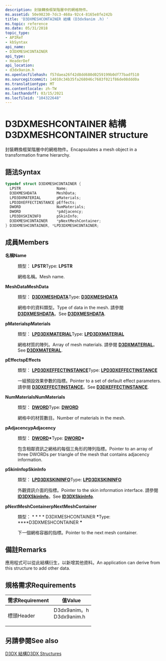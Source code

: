 ```yaml
---
description: 封裝轉換框架階層中的網格物件。
ms.assetid: 50e98230-7dc3-468a-92c4-8165e8fe242b
title: 'D3DXMESHCONTAINER 結構 (D3dx9anim .h) '
ms.topic: reference
ms.date: 05/31/2018
topic_type:
- APIRef
- kbSyntax
api_name:
- D3DXMESHCONTAINER
api_type:
- HeaderDef
api_location:
- d3dx9anim.h
ms.openlocfilehash: f57daea26f42d8dd680d0259199b0df77badf510
ms.sourcegitcommit: 14010c34b35fa268046c7683f021f86de08ddd0a
ms.translationtype: MT
ms.contentlocale: zh-TW
ms.lasthandoff: 03/15/2021
ms.locfileid: "104322648"
---
```

# <a name="d3dxmeshcontainer-structure"></a><span data-ttu-id="adafd-103">D3DXMESHCONTAINER 結構</span><span class="sxs-lookup"><span data-stu-id="adafd-103">D3DXMESHCONTAINER structure</span></span>

<span data-ttu-id="adafd-104">封裝轉換框架階層中的網格物件。</span><span class="sxs-lookup"><span data-stu-id="adafd-104">Encapsulates a mesh object in a transformation frame hierarchy.</span></span>

## <a name="syntax"></a><span data-ttu-id="adafd-105">語法</span><span class="sxs-lookup"><span data-stu-id="adafd-105">Syntax</span></span>


```C++
typedef struct D3DXMESHCONTAINER {
  LPSTR                Name;
  D3DXMESHDATA         MeshData;
  LPD3DXMATERIAL       pMaterials;
  LPD3DXEFFECTINSTANCE pEffects;
  DWORD                NumMaterials;
  DWORD                *pAdjacency;
  LPD3DXSKININFO       pSkinInfo;
  D3DXMESHCONTAINER    *pNextMeshContainer;
} D3DXMESHCONTAINER, *LPD3DXMESHCONTAINER;
```



## <a name="members"></a><span data-ttu-id="adafd-106">成員</span><span class="sxs-lookup"><span data-stu-id="adafd-106">Members</span></span>

<dl> <dt>

<span data-ttu-id="adafd-107">**名稱**</span><span class="sxs-lookup"><span data-stu-id="adafd-107">**Name**</span></span>
</dt> <dd>

<span data-ttu-id="adafd-108">類型： **LPSTR**</span><span class="sxs-lookup"><span data-stu-id="adafd-108">Type: **LPSTR**</span></span>

</dd> <dd>

<span data-ttu-id="adafd-109">網格名稱。</span><span class="sxs-lookup"><span data-stu-id="adafd-109">Mesh name.</span></span>

</dd> <dt>

<span data-ttu-id="adafd-110">**MeshData**</span><span class="sxs-lookup"><span data-stu-id="adafd-110">**MeshData**</span></span>
</dt> <dd>

<span data-ttu-id="adafd-111">類型： **[ **D3DXMESHDATA**](d3dxmeshdata.md)**</span><span class="sxs-lookup"><span data-stu-id="adafd-111">Type: **[**D3DXMESHDATA**](d3dxmeshdata.md)**</span></span>

</dd> <dd>

<span data-ttu-id="adafd-112">網格中的資料類型。</span><span class="sxs-lookup"><span data-stu-id="adafd-112">Type of data in the mesh.</span></span> <span data-ttu-id="adafd-113">請參閱 [**D3DXMESHDATA**](d3dxmeshdata.md)。</span><span class="sxs-lookup"><span data-stu-id="adafd-113">See [**D3DXMESHDATA**](d3dxmeshdata.md).</span></span>

</dd> <dt>

<span data-ttu-id="adafd-114">**pMaterials**</span><span class="sxs-lookup"><span data-stu-id="adafd-114">**pMaterials**</span></span>
</dt> <dd>

<span data-ttu-id="adafd-115">類型： **[ **LPD3DXMATERIAL**](d3dxmaterial.md)**</span><span class="sxs-lookup"><span data-stu-id="adafd-115">Type: **[**LPD3DXMATERIAL**](d3dxmaterial.md)**</span></span>

</dd> <dd>

<span data-ttu-id="adafd-116">網格材質的陣列。</span><span class="sxs-lookup"><span data-stu-id="adafd-116">Array of mesh materials.</span></span> <span data-ttu-id="adafd-117">請參閱 [**D3DXMATERIAL**](d3dxmaterial.md)。</span><span class="sxs-lookup"><span data-stu-id="adafd-117">See [**D3DXMATERIAL**](d3dxmaterial.md).</span></span>

</dd> <dt>

<span data-ttu-id="adafd-118">**pEffects**</span><span class="sxs-lookup"><span data-stu-id="adafd-118">**pEffects**</span></span>
</dt> <dd>

<span data-ttu-id="adafd-119">類型： **[ **LPD3DXEFFECTINSTANCE**](d3dxeffectinstance.md)**</span><span class="sxs-lookup"><span data-stu-id="adafd-119">Type: **[**LPD3DXEFFECTINSTANCE**](d3dxeffectinstance.md)**</span></span>

</dd> <dd>

<span data-ttu-id="adafd-120">一組預設效果參數的指標。</span><span class="sxs-lookup"><span data-stu-id="adafd-120">Pointer to a set of default effect parameters.</span></span> <span data-ttu-id="adafd-121">請參閱 [**D3DXEFFECTINSTANCE**](d3dxeffectinstance.md)。</span><span class="sxs-lookup"><span data-stu-id="adafd-121">See [**D3DXEFFECTINSTANCE**](d3dxeffectinstance.md).</span></span>

</dd> <dt>

<span data-ttu-id="adafd-122">**NumMaterials**</span><span class="sxs-lookup"><span data-stu-id="adafd-122">**NumMaterials**</span></span>
</dt> <dd>

<span data-ttu-id="adafd-123">類型： **[ **DWORD**](../winprog/windows-data-types.md)**</span><span class="sxs-lookup"><span data-stu-id="adafd-123">Type: **[**DWORD**](../winprog/windows-data-types.md)**</span></span>

</dd> <dd>

<span data-ttu-id="adafd-124">網格中的材質數目。</span><span class="sxs-lookup"><span data-stu-id="adafd-124">Number of materials in the mesh.</span></span>

</dd> <dt>

<span data-ttu-id="adafd-125">**pAdjacency**</span><span class="sxs-lookup"><span data-stu-id="adafd-125">**pAdjacency**</span></span>
</dt> <dd>

<span data-ttu-id="adafd-126">類型： **[ **DWORD**](../winprog/windows-data-types.md)\***</span><span class="sxs-lookup"><span data-stu-id="adafd-126">Type: **[**DWORD**](../winprog/windows-data-types.md)\***</span></span>

</dd> <dd>

<span data-ttu-id="adafd-127">包含相鄰資訊之網格的每個三角形的陣列指標。</span><span class="sxs-lookup"><span data-stu-id="adafd-127">Pointer to an array of three DWORDs per triangle of the mesh that contains adjacency information.</span></span>

</dd> <dt>

<span data-ttu-id="adafd-128">**pSkinInfo**</span><span class="sxs-lookup"><span data-stu-id="adafd-128">**pSkinInfo**</span></span>
</dt> <dd>

<span data-ttu-id="adafd-129">類型： **[ **LPD3DXSKININFO**](id3dxskininfo.md)**</span><span class="sxs-lookup"><span data-stu-id="adafd-129">Type: **[**LPD3DXSKININFO**](id3dxskininfo.md)**</span></span>

</dd> <dd>

<span data-ttu-id="adafd-130">外觀資訊介面的指標。</span><span class="sxs-lookup"><span data-stu-id="adafd-130">Pointer to the skin information interface.</span></span> <span data-ttu-id="adafd-131">請參閱 [**ID3DXSkinInfo**](id3dxskininfo.md)。</span><span class="sxs-lookup"><span data-stu-id="adafd-131">See [**ID3DXSkinInfo**](id3dxskininfo.md).</span></span>

</dd> <dt>

<span data-ttu-id="adafd-132">**pNextMeshContainer**</span><span class="sxs-lookup"><span data-stu-id="adafd-132">**pNextMeshContainer**</span></span>
</dt> <dd>

<span data-ttu-id="adafd-133">類型： \* \* \* \* D3DXMESHCONTAINER **\***</span><span class="sxs-lookup"><span data-stu-id="adafd-133">Type: \*\*\*\*D3DXMESHCONTAINER **\***</span></span>

</dd> <dd>

<span data-ttu-id="adafd-134">下一個網格容器的指標。</span><span class="sxs-lookup"><span data-stu-id="adafd-134">Pointer to the next mesh container.</span></span>

</dd> </dl>

## <a name="remarks"></a><span data-ttu-id="adafd-135">備註</span><span class="sxs-lookup"><span data-stu-id="adafd-135">Remarks</span></span>

<span data-ttu-id="adafd-136">應用程式可以從此結構衍生，以新增其他資料。</span><span class="sxs-lookup"><span data-stu-id="adafd-136">An application can derive from this structure to add other data.</span></span>

## <a name="requirements"></a><span data-ttu-id="adafd-137">規格需求</span><span class="sxs-lookup"><span data-stu-id="adafd-137">Requirements</span></span>



| <span data-ttu-id="adafd-138">需求</span><span class="sxs-lookup"><span data-stu-id="adafd-138">Requirement</span></span> | <span data-ttu-id="adafd-139">值</span><span class="sxs-lookup"><span data-stu-id="adafd-139">Value</span></span> |
|-------------------|----------------------------------------------------------------------------------------|
| <span data-ttu-id="adafd-140">標頭</span><span class="sxs-lookup"><span data-stu-id="adafd-140">Header</span></span><br/> | <dl> <span data-ttu-id="adafd-141"><dt>D3dx9anim。h</dt></span><span class="sxs-lookup"><span data-stu-id="adafd-141"><dt>D3dx9anim.h</dt></span></span> </dl> |



## <a name="see-also"></a><span data-ttu-id="adafd-142">另請參閱</span><span class="sxs-lookup"><span data-stu-id="adafd-142">See also</span></span>

<dl> <dt>

[<span data-ttu-id="adafd-143">D3DX 結構</span><span class="sxs-lookup"><span data-stu-id="adafd-143">D3DX Structures</span></span>](dx9-graphics-reference-d3dx-structures.md)
</dt> </dl>

 

 
